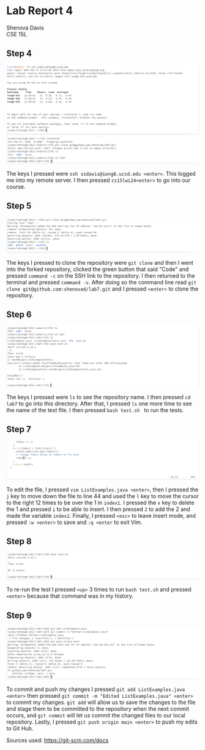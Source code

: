 # Lab Report 4

Shenova Davis  
CSE 15L

## Step 4

![Image](labreport4step4.png)
![Image](labreport4step4pt2.png) 

The keys I pressed were `ssh ssdavis@ieng6.ucsd.edu <enter>`. This logged me into my remote server. I then pressed `cs15lwi24<enter>` to go into our course. 

## Step 5

![Image](labreport4step5.png)

The keys I pressed to clone the repository were `git clone` and then I went into the forked repository, clicked the green button that said "Code" and pressed `command -c` on the SSH link to the repository. I then returned to the terminal and pressed `command -v`. After doing so the command line read `git clone git@github.com:shenovad/lab7.git` and I pressed `<enter>` to clone the repository. 

## Step 6

![Image](labreport4step6.png)

The keys I pressed were `ls` to see the repository name. I then pressed `cd lab7` to go into this directory. After that, I pressed `ls` one more time to see the name of the test file. I then pressed `bash test.sh ` to run the tests.  

## Step 7

![Image](labreport4step7.png)

To edit the file, I pressed `vim ListExamples.java <enter>`, then I pressed the `j` key to move down the file to line 44 and used the `l` key to move the cursor to the right 12 times to be over the 1 in `index1`. I pressed the `x` key to delete the 1 and pressed `i` to be able to insert. I then pressed `2` to add the 2 and made the variable `index2`. Finally, I pressed `<esc>` to leave insert mode, and pressed `:w <enter>` to save and `:q <enter` to exit Vim. 

## Step 8 

![Image](labreport4step8.png)

To re-run the test I pressed `<up>` 3 times to run `bash test.sh` and pressed `<enter>` because that command was in my history.

## Step 9 

![Image](labreport4step9.png)

To commit and push my changes I pressed `git add ListExamples.java <enter>` then pressed `git commit -m "Edited ListExamples.java" <enter>` to commit my changes. `git add` will allow us to save the changes to the file and stage them to be committed to the repository when the next commit occurs, and `git commit` will let us commit the changed files to our local repository. Lastly, I pressed `git push origin main <enter>` to push my edits to Git Hub. 

Sources used: https://git-scm.com/docs
